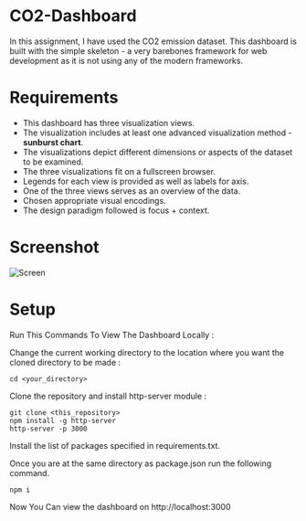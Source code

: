 
# CO2-Dashboard
In this assignment, I have used the CO2 emission dataset. This dashboard is built with the simple skeleton - a very barebones framework for web development as it is not using any of the modern frameworks.

# Requirements

* This dashboard has three visualization views.
* The visualization includes at least one advanced visualization method - **sunburst chart**.
* The visualizations depict different dimensions or aspects of the dataset to be examined.
* The three visualizations fit on a fullscreen browser.
* Legends for each view is provided as well as labels for axis.
* One of the three views serves as an overview of the data.
* Chosen appropriate visual encodings.
* The design paradigm followed is focus + context.

# Screenshot 

![Screen](/screenshot.png)

# Setup 

Run This Commands To View The Dashboard Locally : 

Change the current working directory to the location where you want the cloned directory to be made : 
```
cd <your_directory>
```
Clone the repository and install http-server module : 
```
git clone <this_repository>
npm install -g http-server
http-server -p 3000
```
Install the list of packages specified in requirements.txt.

Once you are at the same directory as package.json run the following command. 

```
npm i
```

Now You Can view the dashboard on http://localhost:3000


